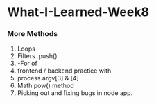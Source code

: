 # What-I-Learned-Week8

### More Methods
1. Loops
2. Filters .push()
3. -For of 
4. frontend / backend practice with 
5. process.argv[3] & [4]
6. Math.pow() method
7. Picking out and fixing bugs in node app. 

